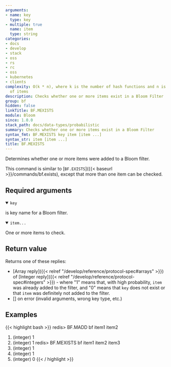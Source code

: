 ```yaml
---
arguments:
- name: key
  type: key
- multiple: true
  name: item
  type: string
categories:
- docs
- develop
- stack
- oss
- rs
- rc
- oss
- kubernetes
- clients
complexity: O(k * n), where k is the number of hash functions and n is the number
  of items
description: Checks whether one or more items exist in a Bloom Filter
group: bf
hidden: false
linkTitle: BF.MEXISTS
module: Bloom
since: 1.0.0
stack_path: docs/data-types/probabilistic
summary: Checks whether one or more items exist in a Bloom Filter
syntax_fmt: BF.MEXISTS key item [item ...]
syntax_str: item [item ...]
title: BF.MEXISTS
---
```

Determines whether one or more items were added to a Bloom filter.

This command is similar to [`BF.EXISTS`]({{< baseurl >}}/commands/bf.exists), except that more than one item can be checked.

## Required arguments

<details open><summary><code>key</code></summary>

is key name for a Bloom filter.

</details>

<details open><summary><code>item...</code></summary>

One or more items to check.
</details>

## Return value

Returns one of these replies:

- [Array reply]({{< relref "/develop/reference/protocol-spec#arrays" >}}) of [Integer reply]({{< relref "/develop/reference/protocol-spec#integers" >}}) - where "1" means that, with high probability, `item` was already added to the filter, and "0" means that `key` does not exist or that `item` was definitely not added to the filter.
- [] on error (invalid arguments, wrong key type, etc.)

## Examples

{{< highlight bash >}}
redis> BF.MADD bf item1 item2
1) (integer) 1
2) (integer) 1
redis> BF.MEXISTS bf item1 item2 item3
1) (integer) 1
2) (integer) 1
3) (integer) 0
{{< / highlight >}}
